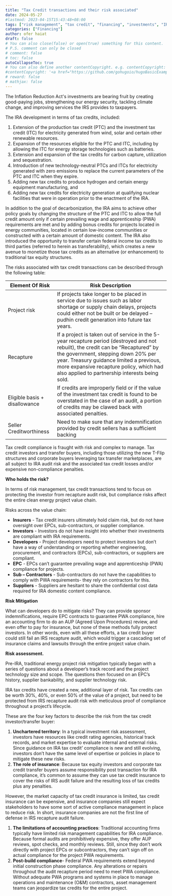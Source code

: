 ```yaml
---
title: "Tax Credit transactions and their risk associated"
date: 2024-05-27
#lastmod: 2023-04-15T15:43:48+08:00
tags: ["risk management", "tax credit", "financing", "investments", "IRA"]
categories: ["Financing"]
author: ofer haiat
draft: false
# You can also close(false) or open(true) something for this content.
# P.S. comment can only be closed
# comment: false
# toc: false
autoCollapseToc: true
# You can also define another contentCopyright. e.g. contentCopyright: "This is another copyright."
#contentCopyright: '<a href="https://github.com/gohugoio/hugoBasicExample" rel="noopener" target="_blank">See origin</a>'
# reward: false
# mathjax: false
---
```

The Inflation Reduction Act's investments are bearing fruit by creating good-paying jobs, strengthening our energy security, tackling climate change, and improving services the IRS provides to taxpayers.

The IRA development in terms of tax credits, included:

1. Extension of the production tax credit (PTC) and the investment tax credit (ITC) for electricity generated from wind, solar and certain other renewable resources.
2. Expansion of the resources eligible for the PTC and ITC, including by allowing the ITC for energy storage technologies such as batteries.
3. Extension and expansion of the tax credits for carbon capture, utilization and sequestration.
4. Introduction of new technology-neutral PTCs and ITCs for electricity generated with zero emissions to replace the current parameters of the PTC and ITC when they expire.
5. Adding new tax credits to produce hydrogen and certain energy equipment manufacturing, and
6. Adding new tax credits for electricity generation at qualifying nuclear facilities that were in operation prior to the enactment of the IRA.

In addition to the goal of decarbonization, the IRA aims to achieve other policy goals by changing the structure of the PTC and ITC to allow the full credit amount only if certain prevailing wage and apprenticeship (PWA) requirements are met and by adding bonus credits for projects located in energy communities, located in certain low-income communities or constructed with a certain amount of domestic content. The IRA also introduced the opportunity to transfer certain federal income tax credits to third parties (referred to herein as transferability), which creates a new avenue to monetize those tax credits as an alternative (or enhancement) to traditional tax equity structures.

The risks associated with tax credit transactions can be described through the following table:

| Element Of Risk | Risk Description |
| --- | --- |
| Project risk | If projects take longer to be placed in service due to issues such as labor shortage or supply chain delays, projects could either not be built or be delayed – pudhin credit generation into future tax years. |
| Recapture | If a project is taken out of service in the 5-year recapture period (destroyed and not rebuilt), the credit can be “Recaptured” by the government, stepping down 20% per year. Treasury guidance limited a previous, more expansive recapture policy, which had also applied to partnership interests being sold. |
| Eligible basis + disallowance | If credits are improperly field or if the value of the investment tax credit is found to be overstated in the case of an audit, a portion of credits may be clawed back with associated penalties. |
| Seller Creditworthiness | Need to make sure that any indemnification provided by credit sellers has a sufficient backing |

Tax credit compliance is fraught with risk and complex to manage. Tax credit investors and transfer buyers, including those utilizing the new T-Flip structures and corporate buyers leveraging tax transfer marketplaces, are all subject to IRA audit risk and the associated tax credit losses and/or expensive non-compliance penalties.

**Who holds the risk?**

In terms of risk management, tax credit transactions tend to focus on protecting the investor from recapture audit risk, but compliance risks affect the entire clean energy project value chain.

Risks across the value chain:

- **Insurers** - Tax credit insurers ultimately hold claim risk, but do not have oversight over EPCs, sub-contractors, or supplier compliance.
- **Investors** - Investors do not have insight into whether their investments are compliant with IRA requirements.
- **Developers** - Project developers need to protect investors but don’t have a way of understanding or reporting whether engineering, procurement, and contractors (EPCs), sub-contractors, or suppliers are compliant.
- **EPC** - EPCs can’t guarantee prevailing wage and apprenticeship (PWA) compliance for projects.
- **Sub – Contractors** - Sub-contractors do not have the capabilities to comply with PWA requirements- they rely on contractors for this.
- **Suppliers** - Suppliers are hesitant to share the confidential cost data required for IRA domestic content compliance.

**Risk Mitigation**

What can developers do to mitigate risks? They can provide sponsor indemnifications, require EPC contracts to guarantee PWA compliance, hire an accounting firm to do an AUP (Agreed Upon Procedures) review, and even offer to pay for insurance, but none of these methods fully protect investors. In other words, even with all these efforts, a tax credit buyer could still fail an IRS recapture audit, which would trigger a cascading set of insurance claims and lawsuits through the entire project value chain.

**Risk assessment.**

Pre-IRA, traditional energy project risk mitigation typically began with a series of questions about a developer’s track record and the project technology size and scope. The questions then focused on an EPC’s history, supplier bankability, and supplier technology risk.

IRA tax credits have created a new, additional layer of risk. Tax credits can be worth 30%, 40%, or even 50% of the value of a project, but need to be protected from IRS recapture audit risk with meticulous proof of compliance throughout a project’s lifecycle.

These are the four key factors to describe the risk from the tax credit investor/transfer buyer:

1. **Unchartered territory**: In a typical investment risk assessment, investors have resources like credit rating agencies, historical track records, and market expertise to evaluate internal and external risks. Since guidance on IRA tax credit’ compliance is new and still evolving, investors don’t have the same level of expertise or policies in place to mitigate these new risks.
2. **The role of insurance**: Because tax equity investors and corporate tax credit transfer buyers assume responsibility post transaction for IRA compliance, it’s common to assume they can use tax credit insurance to cover the risks of IRS audit failure and the resulting loss of tax credits plus any penalties.

However, the market capacity of tax credit insurance is limited, tax credit insurance can be expensive, and insurance companies still expect stakeholders to have some sort of active compliance management in place to reduce risk. In short, insurance companies are not the first line of defense in IRS recapture audit failure.

1. **The limitations of accounting practices**: Traditional accounting firms typically have limited risk management capabilities for IRA compliance. Because formal audits are prohibitively expensive, they offer AUP reviews, spot checks, and monthly reviews. Still, since they don’t work directly with project EPCs or subcontractors, they can’t sign off on actual compliance for the project PWA requirements.
2. **Post-build compliance**\- Federal PWA requirements extend beyond initial construction phase compliance. Any alterations or repairs throughout the audit recapture period need to meet PWA compliance. Without adequate PWA programs and systems in place to manage operations and maintenance (O&M) contractors, asset management teams can jeopardize tax credits for the entire project.